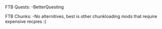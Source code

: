 FTB Quests:
-BetterQuesting

FTB Chunks: 
-No alternitives, best is other chunkloading mods that require expensive recpies :(
